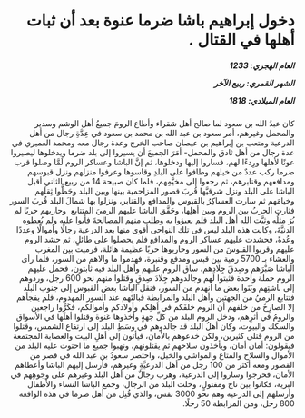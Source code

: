 <h1 dir="rtl">دخول إبراهيم باشا ضرما عنوة بعد أن ثبات أهلها في القتال .</h1>

<h5 dir="rtl">العام الهجري:  1233

الشهر القمري: ربيع الآخر

العام الميلادي: 1818</h5>

<p dir="rtl">كان عبدُ الله بن سعود لما صالح أهل شقراء وأطاع الرومَ جميعُ أهل الوشم وسدير والمحمل وغيرهم، أمر سعود بن عبد الله بن محمد بن سعود في عِدَّةِ رجال من أهل الدرعية ومتعب بن إبراهيم بن عيصان صاحب الخرج وعدة رجال معه ومحمد العميري في عدة رجال من أهل ثادق والمحمل- أمَرَ الجميعَ أن يسيروا إلى بلد ضرما ويدخلوها ليصيروا عونًا لأهلها ورِدءًا لهم، فساروا إليها ودخلوها، ثم إنَّ الباشا وعساكر الروم لَمَّا وصلوا قرب ضرما ركب عددٌ من خيلهم وطافوا على البلدِ وقاسوها وعرفوا منزلهم ونزل قبوسهم ومدافعهم وقنابرهم، ثم رجعوا إلى مخيَّمِهم، فلما كان صبيحة 14 من ربيع الثاني أقبل الباشا على البلد ونزل شرقيَّها قُربَ قصور المزاحمية بينها وبين البلد وحَطُّوا ثِقلَهم وخيامَهم ثم سارت العساكِرُ بالقبوس والمدافع والقنابر، ونزلوا بها شمالَ البلد قُربَ السور فثارت الحربُ بين الروم وبين أهلِها، وحَقَّق الباشا عليهم الرميَ المتتابع  وحاربهم حربًا لم يُرَ مثلُه وثبَّت الله أهل البلد فلم يعبؤوا به وطلب منهم المصالحةَ فأبوا عليه ولم يُعطوه الدنيَّةَ، وكانت هذه البلد ليس في تلك النواحي أقوى منها بعد الدرعية رجالًا وأموالًا وعددًا وعُدةً، فحشدت عليهم عساكر الروم والمدافع فلم يحصلوا على طائلٍ، ثم حشد الروم عليهم وقربوا القبوسَ من السور وحاربوها حربًا عظيمة هائلة، فرميت بين المغرب والعشاء بـ 5700 رمية بين قبس ومدفع وقنبرة، فهدموا ما والاهم من السور، فلما رأى الباشا صَبْرَهم وصِدقَ جِلادِهم، ساق الروم عليهم وأهل البلد فيه ثابتون، فحمل عليهم الروم حملة واحدة فثبتوا لهم وجالدوهم جِلادَ صِدقٍ وقتلوا منهم نحو 600 رجل، وردوهم إلى باشتِهم وبَنَوا بعض ما انهدم من السور، فنقل الباشا بعض القبوس إلى جنوب البلد فتتابع الرميُ من الجهتين وأهل البلد والمرابطة قبالتَهم عند السور المهدوم، فلم يفجأهم إلا الصارِخُ من خلفهم أن الروم خلفَكم في أهلِكم وأولادكم وأموالكم، فكَرُّوا راجعين والرومُ في أثرِهم، ودخل الروم البلد من كلِّ جهةٍ وأخذوها عَنوة وقتلوا أهلَها في الأسواق والسكك والبيوت، وكان أهلُ البلد قد جالدوهم في وسَطِ البلد إلى ارتفاع الشمس، وقتلوا من الروم قتلى كثيرين، ولكن خدعوهم بالأمان، فيأتون إلى أهلِ البيت والعصابة المجتمعة فيقولون: أمان أمان، ويأخذون سلاحهم ثم يقتلونهم، ونهبوا جميع ما احتوت عليه البلد من الأموال والسلاح والمتاع والمواشي والخيل، واحتصر سعودُ بن عبد الله في قصر من القصور ومعه أكثر من 100 رجل من أهل الدرعيَّةِ وغيرهم، فأرسل إليهم الباشا وأعطاهم الأمان، فخرجوا وساروا إلى الدرعية، وهرب رجالٌ من أهل البلد وغيرهم على وجوهِهم في البرية، فكانوا بين ناج ومقتولٍ، وخلت البلد من الرجال، وجمع الباشا النساء والأطفال وأرسلهم إلى الدرعية وهم نحو 3000 نفس، والذي قُتِل من أهل ضرما في هذه الواقعة 800 رجل، ومن المرابطة 50 رجلًا.</p></br>
